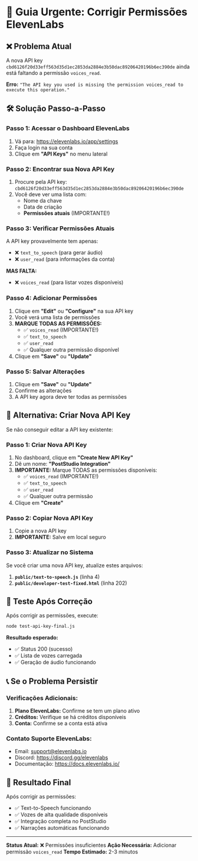 # 🔑 Guia Urgente: Corrigir Permissões ElevenLabs

## ❌ **Problema Atual**
A nova API key `cbd6126f20d33eff563d35d1ec2853da2884e3b50dac89206420196b6ec390de` ainda está faltando a permissão `voices_read`.

**Erro:** `"The API key you used is missing the permission voices_read to execute this operation."`

## 🛠️ **Solução Passo-a-Passo**

### **Passo 1: Acessar o Dashboard ElevenLabs**
1. Vá para: https://elevenlabs.io/app/settings
2. Faça login na sua conta
3. Clique em **"API Keys"** no menu lateral

### **Passo 2: Encontrar sua Nova API Key**
1. Procure pela API key: `cbd6126f20d33eff563d35d1ec2853da2884e3b50dac89206420196b6ec390de`
2. Você deve ver uma lista com:
   - Nome da chave
   - Data de criação
   - **Permissões atuais** (IMPORTANTE!)

### **Passo 3: Verificar Permissões Atuais**
A API key provavelmente tem apenas:
- ❌ `text_to_speech` (para gerar áudio)
- ❌ `user_read` (para informações da conta)

**MAS FALTA:**
- ❌ `voices_read` (para listar vozes disponíveis)

### **Passo 4: Adicionar Permissões**
1. Clique em **"Edit"** ou **"Configure"** na sua API key
2. Você verá uma lista de permissões
3. **MARQUE TODAS AS PERMISSÕES:**
   - ✅ `voices_read` (IMPORTANTE!)
   - ✅ `text_to_speech`
   - ✅ `user_read`
   - ✅ Qualquer outra permissão disponível
4. Clique em **"Save"** ou **"Update"**

### **Passo 5: Salvar Alterações**
1. Clique em **"Save"** ou **"Update"**
2. Confirme as alterações
3. A API key agora deve ter todas as permissões

## 🔄 **Alternativa: Criar Nova API Key**

Se não conseguir editar a API key existente:

### **Passo 1: Criar Nova API Key**
1. No dashboard, clique em **"Create New API Key"**
2. Dê um nome: **"PostStudio Integration"**
3. **IMPORTANTE:** Marque TODAS as permissões disponíveis:
   - ✅ `voices_read` (IMPORTANTE!)
   - ✅ `text_to_speech`
   - ✅ `user_read`
   - ✅ Qualquer outra permissão
4. Clique em **"Create"**

### **Passo 2: Copiar Nova API Key**
1. Copie a nova API key
2. **IMPORTANTE:** Salve em local seguro

### **Passo 3: Atualizar no Sistema**
Se você criar uma nova API key, atualize estes arquivos:

1. **`public/text-to-speech.js`** (linha 4)
2. **`public/developer-test-fixed.html`** (linha 202)

## 🧪 **Teste Após Correção**

Após corrigir as permissões, execute:

```bash
node test-api-key-final.js
```

**Resultado esperado:**
- ✅ Status 200 (sucesso)
- ✅ Lista de vozes carregada
- ✅ Geração de áudio funcionando

## 📞 **Se o Problema Persistir**

### **Verificações Adicionais:**
1. **Plano ElevenLabs:** Confirme se tem um plano ativo
2. **Créditos:** Verifique se há créditos disponíveis
3. **Conta:** Confirme se a conta está ativa

### **Contato Suporte ElevenLabs:**
- Email: support@elevenlabs.io
- Discord: https://discord.gg/elevenlabs
- Documentação: https://docs.elevenlabs.io/

## 🎯 **Resultado Final**

Após corrigir as permissões:
- ✅ Text-to-Speech funcionando
- ✅ Vozes de alta qualidade disponíveis
- ✅ Integração completa no PostStudio
- ✅ Narrações automáticas funcionando

---

**Status Atual:** ❌ Permissões insuficientes
**Ação Necessária:** Adicionar permissão `voices_read`
**Tempo Estimado:** 2-3 minutos
